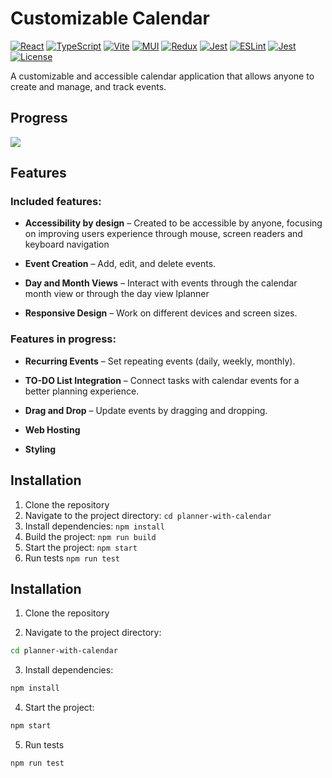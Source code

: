 # Customizable Calendar
[![React](https://img.shields.io/badge/React-19.0.0-mediumvioletred?logo=react)](https://react.dev/)
[![TypeScript](https://img.shields.io/badge/TypeScript-5.7.2-royalblue?logo=typescript)](https://www.typescriptlang.org/)
[![Vite](https://img.shields.io/badge/Vite-6.2.0-darkmagenta?logo=vite)](https://vitejs.dev/)
[![MUI](https://img.shields.io/badge/MUI-7.0.2-teal?logo=mui)](https://mui.com/)
[![Redux](https://img.shields.io/badge/Redux-9.2.0-indigo?logo=redux)](https://redux-toolkit.js.org/)
[![Jest](https://img.shields.io/badge/Jest-29.7.0-palevioletred?logo=jest)](https://jestjs.io/)
[![ESLint](https://img.shields.io/badge/ESLint-9.23.0-tomato?logo=eslint)](https://eslint.org/)
[![Jest](https://img.shields.io/badge/Babel-7.26.9-gold?logo=babel)]([https://babeljs.io/)
[![License](https://img.shields.io/badge/License-MIT-lawngreen?logo=eslint)](https://opensource.org/licenses/MIT)


A customizable and accessible calendar application that allows anyone to create and manage, and track events.

## **Progress**

 ![](https://us-central1-progress-markdown.cloudfunctions.net/progress/30)

## Features
### Included features:

- **Accessibility by design** – Created to be accessible by anyone, focusing on improving users experience through mouse, screen readers and keyboard navigation

- **Event Creation** – Add, edit, and delete events.

- **Day and Month Views** – Interact with events through the calendar month view or through the day view lplanner

- **Responsive Design** – Work on different devices and screen sizes.

### Features in progress:

- **Recurring Events** – Set repeating events (daily, weekly, monthly).

- **TO-DO List Integration** – Connect tasks with calendar events for a better planning experience.

- **Drag and Drop** – Update events by dragging and dropping.

- **Web Hosting**

- **Styling**


## Installation

1. Clone the repository
2. Navigate to the project directory: `cd planner-with-calendar`
3. Install dependencies: `npm install`
4. Build the project: `npm run build`
5. Start the project: `npm start`
6. Run tests `npm run test`

## Installation

1. Clone the repository

2. Navigate to the project directory:

 ```sh
 cd planner-with-calendar
 ```
3. Install dependencies: 
 ```sh
npm install
```
4. Start the project:  
```sh
npm start
```
5. Run tests 
 ```sh
 npm run test
 ```